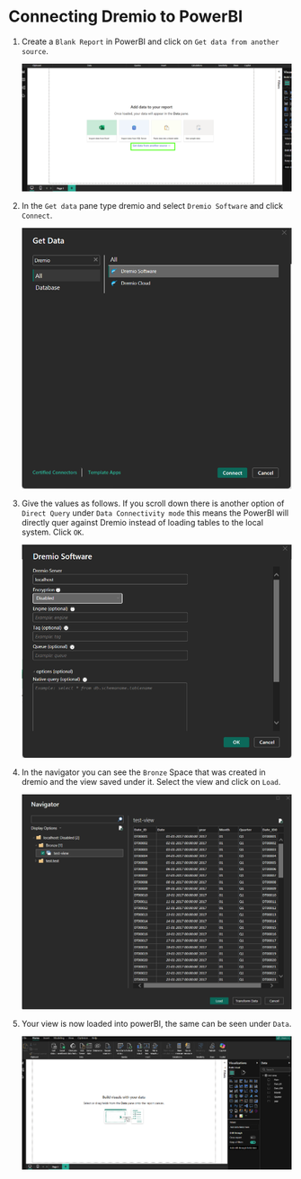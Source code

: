# Connecting Dremio to PowerBI

1. Create a `Blank Report` in PowerBI and click on `Get data from another source`.

    ![alt text](images/data-from-another.png)

2. In the `Get data` pane type dremio and select `Dremio Software` and click `Connect`.
     
     ![alt text](images/dremio-software.png)

3. Give the values as follows. If you scroll down there is another option of `Direct Query` under `Data Connectivity mode` this means the PowerBI will directly quer against Dremio instead of loading tables to the local system. Click `OK`.  

    ![alt text](images/local-host.png)

4. In the navigator you can see the `Bronze` Space that was created in dremio and the view saved under it. Select the view and click on `Load`.

    ![alt text](images/laod.png)

5. Your view is now loaded into powerBI, the same can be seen under `Data`.

    ![alt text](images/data.png)